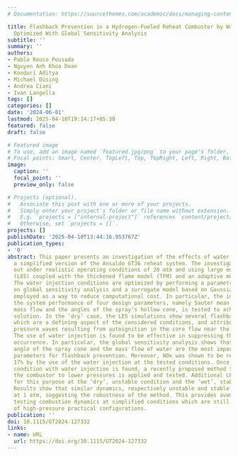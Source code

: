 ```yaml
---
# Documentation: https://sourcethemes.com/academic/docs/managing-content/

title: Flashback Prevention in a Hydrogen-Fueled Reheat Combustor by Water Injection
  Optimized With Global Sensitivity Analysis
subtitle: ''
summary: ''
authors:
- Pablo Rouco Pousada
- Nguyen Anh Khoa Doan
- Konduri Aditya
- Michael Düsing
- Andrea Ciani
- Ivan Langella
tags: []
categories: []
date: '2024-06-01'
lastmod: 2025-04-10T19:14:17+05:30
featured: false
draft: false

# Featured image
# To use, add an image named `featured.jpg/png` to your page's folder.
# Focal points: Smart, Center, TopLeft, Top, TopRight, Left, Right, BottomLeft, Bottom, BottomRight.
image:
  caption: ''
  focal_point: ''
  preview_only: false

# Projects (optional).
#   Associate this post with one or more of your projects.
#   Simply enter your project's folder or file name without extension.
#   E.g. `projects = ["internal-project"]` references `content/project/deep-learning/index.md`.
#   Otherwise, set `projects = []`.
projects: []
publishDate: '2025-04-10T13:44:16.953767Z'
publication_types:
- '0'
abstract: This paper presents an investigation of the effects of water injection within
  a simplified version of the Ansaldo GT36 reheat system. The investigation is carried
  out under realistic operating conditions of 20 atm and using large eddy simulation
  (LES) coupled with the thickened flame model (TFM) and an adaptive mesh refinement.
  The water injection conditions are optimized by performing a parametric study based
  on global sensitivity analysis and a surrogate model based on Gaussian process is
  employed as a way to reduce computational cost. In particular, the influence on
  the system performance of four design parameters, namely Sauter mean diameter, water
  mass flow and the angles of the spray’s hollow cone, is tested to achieve an optimized
  solution. In the ‘dry’ case, the LES simulations show several flashback events,
  which are a defining aspect of the considered conditions, and attributed to compressive
  pressure waves resulting from autoignition in the core flow near the crossover temperature.
  The use of water injection is found to be effective in suppressing the flashback
  occurrence. In particular, the global sensitivity analysis shows that the external
  angle of the spray cone and the mass flow of water are the most important design
  parameters for flashback prevention. Moreover, NOx was shown to be reduced by about
  17% by the use of the water injection at the tested conditions. Once an optimised
  condition with water injection is found, a recently proposed method to downscale
  the combustor to lower pressures is applied and tested. Additional LES are performed
  for this purpose at the ‘dry’, unstable condition and the ‘wet’, stable condition.
  Results show that similar dynamics, respectively unstable and stable, is predicted
  at 1 atm, suggesting the robustness of the method. This provides avenues for experimentally
  testing combustion dynamics at simplified conditions which are still representative
  of high-pressure practical configurations.
publication: ''
doi: 10.1115/GT2024-127332
links:
- name: URL
  url: https://doi.org/10.1115/GT2024-127332
---
```

